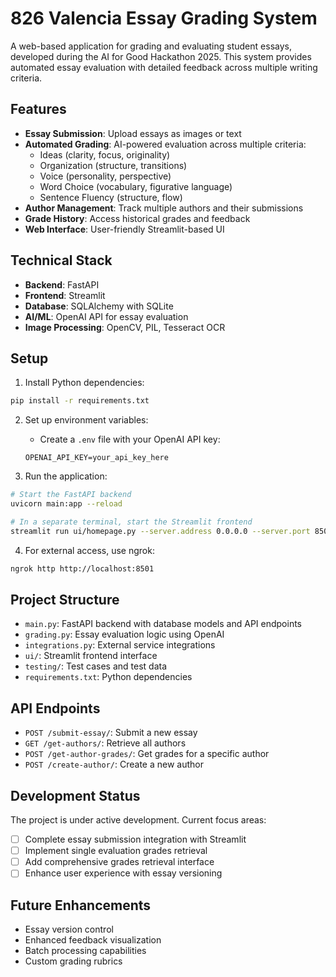# 826 Valencia Essay Grading System

A web-based application for grading and evaluating student essays, developed during the AI for Good Hackathon 2025. This system provides automated essay evaluation with detailed feedback across multiple writing criteria.

## Features

- **Essay Submission**: Upload essays as images or text
- **Automated Grading**: AI-powered evaluation across multiple criteria:
  - Ideas (clarity, focus, originality)
  - Organization (structure, transitions)
  - Voice (personality, perspective)
  - Word Choice (vocabulary, figurative language)
  - Sentence Fluency (structure, flow)
- **Author Management**: Track multiple authors and their submissions
- **Grade History**: Access historical grades and feedback
- **Web Interface**: User-friendly Streamlit-based UI

## Technical Stack

- **Backend**: FastAPI
- **Frontend**: Streamlit
- **Database**: SQLAlchemy with SQLite
- **AI/ML**: OpenAI API for essay evaluation
- **Image Processing**: OpenCV, PIL, Tesseract OCR

## Setup

1. Install Python dependencies:
```bash
pip install -r requirements.txt
```

2. Set up environment variables:
   - Create a `.env` file with your OpenAI API key:
   ```
   OPENAI_API_KEY=your_api_key_here
   ```

3. Run the application:
```bash
# Start the FastAPI backend
uvicorn main:app --reload

# In a separate terminal, start the Streamlit frontend
streamlit run ui/homepage.py --server.address 0.0.0.0 --server.port 8501
```

4. For external access, use ngrok:
```bash
ngrok http http://localhost:8501
```

## Project Structure

- `main.py`: FastAPI backend with database models and API endpoints
- `grading.py`: Essay evaluation logic using OpenAI
- `integrations.py`: External service integrations
- `ui/`: Streamlit frontend interface
- `testing/`: Test cases and test data
- `requirements.txt`: Python dependencies

## API Endpoints

- `POST /submit-essay/`: Submit a new essay
- `GET /get-authors/`: Retrieve all authors
- `POST /get-author-grades/`: Get grades for a specific author
- `POST /create-author/`: Create a new author

## Development Status

The project is under active development. Current focus areas:
- [ ] Complete essay submission integration with Streamlit
- [ ] Implement single evaluation grades retrieval
- [ ] Add comprehensive grades retrieval interface
- [ ] Enhance user experience with essay versioning

## Future Enhancements

- Essay version control
- Enhanced feedback visualization
- Batch processing capabilities
- Custom grading rubrics



